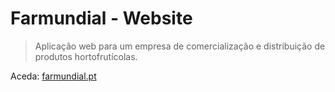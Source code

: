 # Farmundial - Website

> Aplicação web para um empresa de comercialização e distribuição de produtos hortofrutícolas.

Aceda: [farmundial.pt](farmundial.pt)
